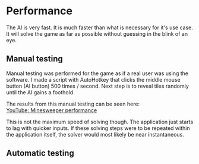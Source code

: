 # Performance
The AI is very fast. It is much faster than what is necessary for it's use case.
It will solve the game as far as possible without guessing in the blink of an eye.

## Manual testing
Manual testing was performed for the game as if a real user was using the software.
I made a script with AutoHotkey that clicks the middle mouse button (AI button)
500 times / second. Next step is to reveal tiles randomly until the AI gains a foothold.

The results from this manual testing can be seen here:\
[YouTube: Minesweeper performance](https://www.youtube.com/watch?v=_HSj1aSjk3o&feature=youtu.be)

This is not the maximum speed of solving though. The application just starts to lag with
quicker inputs. If these solving steps were to be repeated within the application itself,
the solver would most likely be near instantaneous.

## Automatic testing

